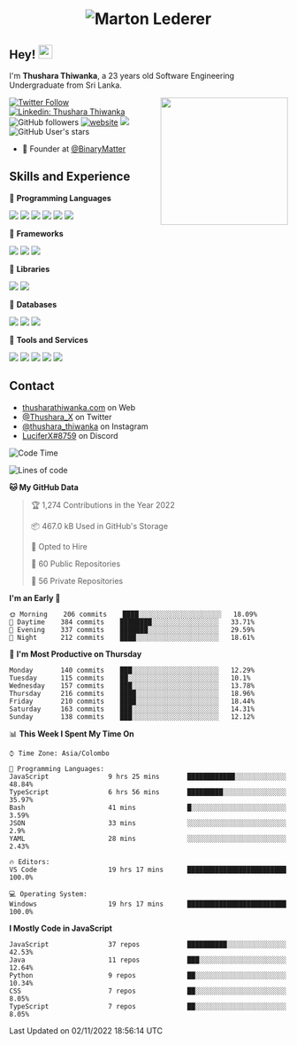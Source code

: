 <h1 align="center">
  <img src="https://raw.githubusercontent.com/ThusharaX/ThusharaX/master/name.svg" alt="Marton Lederer" />
</h1>

## Hey! <img src="https://media.giphy.com/media/hvRJCLFzcasrR4ia7z/giphy.gif" width="25px" height="25px">  
I'm <strong>Thushara Thiwanka</strong>, a 23 years old Software Engineering Undergraduate from Sri Lanka.

<img align='right' src="https://media.giphy.com/media/M9gbBd9nbDrOTu1Mqx/giphy.gif" width="230">

[![Twitter Follow](https://img.shields.io/twitter/follow/Thushara_X?label=Follow)](https://twitter.com/intent/follow?screen_name=Thushara_X)
[![Linkedin: Thushara Thiwanka](https://img.shields.io/badge/-Thushara_Thiwanaka-blue?style=flat-square&logo=Linkedin&logoColor=white&link=https://www.linkedin.com/in/thushara-thiwanka/)](https://www.linkedin.com/in/thushara-thiwanka/)
![GitHub followers](https://img.shields.io/github/followers/ThusharaX?label=Follow&style=social)
[![website](https://img.shields.io/badge/Website-46a2f1.svg?&style=flat-square&logo=Google-Chrome&logoColor=white&link=https://anmolsingh.me/)](https://thusharathiwanka.com/)
![](https://camo.githubusercontent.com/f1c00c1d3c0d9b8f4431c8082be05835cd7795233799bcef63c216d59cf4f6a0/68747470733a2f2f6b6f6d617265762e636f6d2f67687076632f3f757365726e616d653d546875736861726158267374796c653d666c617426636f6c6f723d627269676874677265656e)
![GitHub User's stars](https://img.shields.io/github/stars/ThusharaX?affiliations=OWNER%2CCOLLABORATOR%2CORGANIZATION_MEMBER&style=social)

<!-- - 🧭 Founder at [@Nano-Spark](https://github.com/Nano-Spark) -->
- 🧭 Founder at [@BinaryMatter](https://github.com/BinaryMatter)

<!-- - 👥 Core team member at [@Binary-Matter](https://github.com/Binary-Matter) and [@SLIIT-2020-June](https://github.com/SLIIT-2020-June) -->

## Skills and Experience
🔴 <strong>Programming Languages</strong>

![](https://img.shields.io/badge/Python-3776AB?style=for-the-badge&logo=python&logoColor=white)
![](https://img.shields.io/badge/C-00599C?style=for-the-badge&logo=c&logoColor=white)
![](https://img.shields.io/badge/C%2B%2B-00599C?style=for-the-badge&logo=c%2B%2B&logoColor=white)
![](https://img.shields.io/badge/JavaScript-F7DF1E?style=for-the-badge&logo=javascript&logoColor=black)
![](https://img.shields.io/badge/Java-ED8B00?style=for-the-badge&logo=java&logoColor=white)
![](https://img.shields.io/badge/PHP-777BB4?style=for-the-badge&logo=php&logoColor=white)

🔴 <strong>Frameworks</strong>

![](https://img.shields.io/badge/Django-092E20?style=for-the-badge&logo=django&logoColor=white)
![](https://img.shields.io/badge/Flask-000000?style=for-the-badge&logo=flask&logoColor=white)
![](https://img.shields.io/badge/Bootstrap-563D7C?style=for-the-badge&logo=bootstrap&logoColor=white)

🔴 <strong>Libraries</strong>

![](https://img.shields.io/badge/React-20232A?style=for-the-badge&logo=react&logoColor=61DAFB)
![](https://img.shields.io/badge/Redux-593D88?style=for-the-badge&logo=redux&logoColor=white)

🔴 <strong>Databases</strong>

![](https://img.shields.io/badge/PostgreSQL-316192?style=for-the-badge&logo=postgresql&logoColor=white)
![](	https://img.shields.io/badge/SQLite-07405E?style=for-the-badge&logo=sqlite&logoColor=white)
![](	https://img.shields.io/badge/MySQL-00000F?style=for-the-badge&logo=mysql&logoColor=white)

🔴 <strong>Tools and Services</strong>

![](https://img.shields.io/badge/Git-F05032?style=for-the-badge&logo=git&logoColor=white)
![](	https://img.shields.io/badge/Heroku-430098?style=for-the-badge&logo=heroku&logoColor=white)
![](https://img.shields.io/badge/Visual_Studio_Code-0078D4?style=for-the-badge&logo=visual%20studio%20code&logoColor=white)
![](https://img.shields.io/badge/Visual_Studio_2019-5C2D91?style=for-the-badge&logo=visual%20studio&logoColor=white)
![](https://img.shields.io/badge/firebase-ffca28?style=for-the-badge&logo=firebase&logoColor=white)

## Contact
- [thusharathiwanka.com](https://thusharathiwanka.com/) on Web
- [@Thushara_X](https://twitter.com/Thushara_X/) on Twitter
- [@thushara_thiwanka](https://www.instagram.com/thushara_thiwanka/) on Instagram
- [LuciferX#8759](./) on Discord

<!--START_SECTION:waka-->
![Code Time](http://img.shields.io/badge/Code%20Time-634%20hrs%2016%20mins-blue)

![Lines of code](https://img.shields.io/badge/From%20Hello%20World%20I%27ve%20Written-679%20Thousand%20lines%20of%20code-blue)

**🐱 My GitHub Data** 

> 🏆 1,274 Contributions in the Year 2022
 > 
> 📦 467.0 kB Used in GitHub's Storage 
 > 
> 💼 Opted to Hire
 > 
> 📜 60 Public Repositories 
 > 
> 🔑 56 Private Repositories  
 > 
**I'm an Early 🐤** 

```text
🌞 Morning    206 commits    ████░░░░░░░░░░░░░░░░░░░░░   18.09% 
🌆 Daytime    384 commits    ████████░░░░░░░░░░░░░░░░░   33.71% 
🌃 Evening    337 commits    ███████░░░░░░░░░░░░░░░░░░   29.59% 
🌙 Night      212 commits    ████░░░░░░░░░░░░░░░░░░░░░   18.61%

```
📅 **I'm Most Productive on Thursday** 

```text
Monday       140 commits    ███░░░░░░░░░░░░░░░░░░░░░░   12.29% 
Tuesday      115 commits    ██░░░░░░░░░░░░░░░░░░░░░░░   10.1% 
Wednesday    157 commits    ███░░░░░░░░░░░░░░░░░░░░░░   13.78% 
Thursday     216 commits    ████░░░░░░░░░░░░░░░░░░░░░   18.96% 
Friday       210 commits    ████░░░░░░░░░░░░░░░░░░░░░   18.44% 
Saturday     163 commits    ███░░░░░░░░░░░░░░░░░░░░░░   14.31% 
Sunday       138 commits    ███░░░░░░░░░░░░░░░░░░░░░░   12.12%

```


📊 **This Week I Spent My Time On** 

```text
⌚︎ Time Zone: Asia/Colombo

💬 Programming Languages: 
JavaScript               9 hrs 25 mins       ████████████░░░░░░░░░░░░░   48.84% 
TypeScript               6 hrs 56 mins       █████████░░░░░░░░░░░░░░░░   35.97% 
Bash                     41 mins             █░░░░░░░░░░░░░░░░░░░░░░░░   3.59% 
JSON                     33 mins             ░░░░░░░░░░░░░░░░░░░░░░░░░   2.9% 
YAML                     28 mins             ░░░░░░░░░░░░░░░░░░░░░░░░░   2.43%

🔥 Editors: 
VS Code                  19 hrs 17 mins      █████████████████████████   100.0%

💻 Operating System: 
Windows                  19 hrs 17 mins      █████████████████████████   100.0%

```

**I Mostly Code in JavaScript** 

```text
JavaScript               37 repos            ██████████░░░░░░░░░░░░░░░   42.53% 
Java                     11 repos            ███░░░░░░░░░░░░░░░░░░░░░░   12.64% 
Python                   9 repos             ██░░░░░░░░░░░░░░░░░░░░░░░   10.34% 
CSS                      7 repos             ██░░░░░░░░░░░░░░░░░░░░░░░   8.05% 
TypeScript               7 repos             ██░░░░░░░░░░░░░░░░░░░░░░░   8.05%

```



 Last Updated on 02/11/2022 18:56:14 UTC
<!--END_SECTION:waka-->

